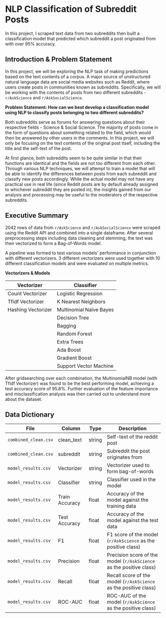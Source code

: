# NLP Classification of Subreddit Posts

In this project, I scraped text data from two subreddits then built a classification model that predicted which subreddit a post originated from with over 95% accuracy.

## Introduction & Problem Statement

In this project, we will be exploring the NLP task of making predictions based on the text contents of a corpus. A major source of unstructured natural language data are social media websites such as Reddit, where users create posts in communities known as subreddits. Specifically, we will be working with the contents of posts from two different subreddits - `r/AskScience` and `r/AskSocialScience`.

**Problem Statement:
How can we best develop a classification model using NLP to classify posts belonging to two different subreddits?**

Both subreddits serve as forums for answering questions about their respective fields - Science & Social Science. The majority of posts come in the form of questions about something related to the field, which would then be answered by other users in the comments. In this project, we will only be focusing on the text contents of the original post itself, including the title and the self-text of the post.

At first glance, both subreddits seem to be quite similar in that their functions are identical and the fields are not too different from each other. Through various NLP techniques, we will attempt to train a model that will be able to identify the differences between posts from each subreddit and classify new posts accordingly. While the actual model may not have any practical use in real life (since Reddit posts are by default already assigned to whichever subreddit they are posted in), the insights gained from our analysis and processing may be useful to the moderators of the respective subreddits.

## Executive Summary

2042 rows of data from `r/AskScience` and `r/AskSocialScience` were scraped using the Reddit API and combined into a single dataframe. After several preprocessing steps including data cleaning and stemming, the text was then vectorized to form a Bag-of-Words model.

A pipeline was formed to test various models' performance in conjunction with different vectorizers. 3 different vectorizers were used together with 10 different classification models and were evaluated on multiple metrics.

**Vectorizers & Models**

| Vectorizer         | Classifier              |
|--------------------|-------------------------|
| Count Vectorizer   | Logistic Regression     |
| Tfidf Vectorizer   | K Nearest Neighbors     |
| Hashing Vectorizer | Multinomial Naïve Bayes |
|                    | Decision Tree           |
|                    | Bagging                 |
|                    | Random Forest           |
|                    | Extra Trees             |
|                    | Ada Boost               |
|                    | Gradient Boost          |
|                    | Support Vector Machine  |

After gridsearching over each combination, the MultinomialNB model (with Tfidf Vectorizer) was found to be the best performing model, achieving a test accuracy score of 95.8%. Further evaluation of the feature importance and misclassification analysis was then carried out to understand more about the dataset.

## Data Dictionary

| File                 | Column         | Type   | Description                                                         |
|----------------------|----------------|--------|---------------------------------------------------------------------|
| `combined_clean.csv` | clean_text     | string | Self-text of the reddit post                                        |
| `combined_clean.csv` | subreddit      | string | Subreddit the post originates from                                  |
| `model_results.csv`  | Vectorizer     | string | Vectorizer used to form bag-of-words                                |
| `model_results.csv`  | Classifier     | string | Classifier used in the model                                        |
| `model_results.csv`  | Train Accuracy | float  | Accuracy of the model against the training data                     |
| `model_results.csv`  | Test Accuracy  | float  | Accuracy of the model against the test data                         |
| `model_results.csv`  | F1             | float  | F1 score of the model (`r/AskScience` as the positive class)        |
| `model_results.csv`  | Precision      | float  | Precision score of the model (`r/AskScience` as the positive class) |
| `model_results.csv`  | Recall         | float  | Recall score of the model (`r/AskScience` as the positive class)    |
| `model_results.csv`  | ROC-AUC        | float  | ROC-AUC of the model (`r/AskScience` as the positive class)         |
